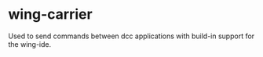 # wing-carrier
Used to send commands between dcc applications with build-in support for the wing-ide.
